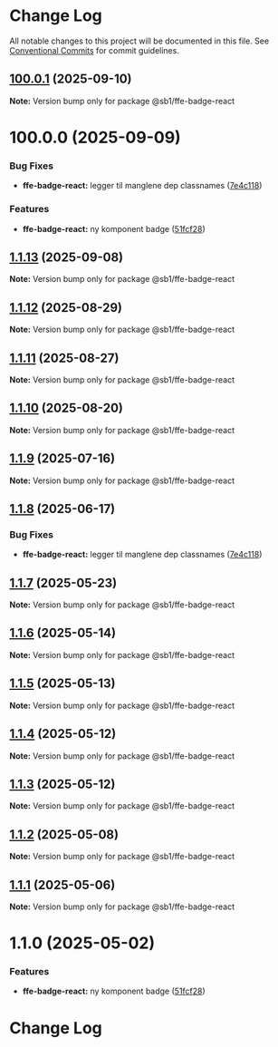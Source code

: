 # Change Log

All notable changes to this project will be documented in this file.
See [Conventional Commits](https://conventionalcommits.org) for commit guidelines.

## [100.0.1](https://github.com/SpareBank1/designsystem/compare/v100.0.0...v100.0.1) (2025-09-10)

**Note:** Version bump only for package @sb1/ffe-badge-react





# 100.0.0 (2025-09-09)


### Bug Fixes

* **ffe-badge-react:** legger til manglene dep classnames ([7e4c118](https://github.com/SpareBank1/designsystem/commit/7e4c1186c9ea048cf1dc75d614ebc38bb6d3147b))


### Features

* **ffe-badge-react:** ny komponent badge ([51fcf28](https://github.com/SpareBank1/designsystem/commit/51fcf28a725b13ab62d51c3b12285a8da476c72b))





## [1.1.13](https://github.com/SpareBank1/designsystem/compare/@sb1/ffe-badge-react@1.1.12...@sb1/ffe-badge-react@1.1.13) (2025-09-08)

**Note:** Version bump only for package @sb1/ffe-badge-react





## [1.1.12](https://github.com/SpareBank1/designsystem/compare/@sb1/ffe-badge-react@1.1.11...@sb1/ffe-badge-react@1.1.12) (2025-08-29)

**Note:** Version bump only for package @sb1/ffe-badge-react





## [1.1.11](https://github.com/SpareBank1/designsystem/compare/@sb1/ffe-badge-react@1.1.10...@sb1/ffe-badge-react@1.1.11) (2025-08-27)

**Note:** Version bump only for package @sb1/ffe-badge-react





## [1.1.10](https://github.com/SpareBank1/designsystem/compare/@sb1/ffe-badge-react@1.1.9...@sb1/ffe-badge-react@1.1.10) (2025-08-20)

**Note:** Version bump only for package @sb1/ffe-badge-react





## [1.1.9](https://github.com/SpareBank1/designsystem/compare/@sb1/ffe-badge-react@1.1.8...@sb1/ffe-badge-react@1.1.9) (2025-07-16)

**Note:** Version bump only for package @sb1/ffe-badge-react





## [1.1.8](https://github.com/SpareBank1/designsystem/compare/@sb1/ffe-badge-react@1.1.7...@sb1/ffe-badge-react@1.1.8) (2025-06-17)


### Bug Fixes

* **ffe-badge-react:** legger til manglene dep classnames ([7e4c118](https://github.com/SpareBank1/designsystem/commit/7e4c1186c9ea048cf1dc75d614ebc38bb6d3147b))





## [1.1.7](https://github.com/SpareBank1/designsystem/compare/@sb1/ffe-badge-react@1.1.6...@sb1/ffe-badge-react@1.1.7) (2025-05-23)

**Note:** Version bump only for package @sb1/ffe-badge-react





## [1.1.6](https://github.com/SpareBank1/designsystem/compare/@sb1/ffe-badge-react@1.1.5...@sb1/ffe-badge-react@1.1.6) (2025-05-14)

**Note:** Version bump only for package @sb1/ffe-badge-react





## [1.1.5](https://github.com/SpareBank1/designsystem/compare/@sb1/ffe-badge-react@1.1.4...@sb1/ffe-badge-react@1.1.5) (2025-05-13)

**Note:** Version bump only for package @sb1/ffe-badge-react





## [1.1.4](https://github.com/SpareBank1/designsystem/compare/@sb1/ffe-badge-react@1.1.3...@sb1/ffe-badge-react@1.1.4) (2025-05-12)

**Note:** Version bump only for package @sb1/ffe-badge-react





## [1.1.3](https://github.com/SpareBank1/designsystem/compare/@sb1/ffe-badge-react@1.1.2...@sb1/ffe-badge-react@1.1.3) (2025-05-12)

**Note:** Version bump only for package @sb1/ffe-badge-react





## [1.1.2](https://github.com/SpareBank1/designsystem/compare/@sb1/ffe-badge-react@1.1.1...@sb1/ffe-badge-react@1.1.2) (2025-05-08)

**Note:** Version bump only for package @sb1/ffe-badge-react





## [1.1.1](https://github.com/SpareBank1/designsystem/compare/@sb1/ffe-badge-react@1.1.0...@sb1/ffe-badge-react@1.1.1) (2025-05-06)

**Note:** Version bump only for package @sb1/ffe-badge-react





# 1.1.0 (2025-05-02)


### Features

* **ffe-badge-react:** ny komponent badge ([51fcf28](https://github.com/SpareBank1/designsystem/commit/51fcf28a725b13ab62d51c3b12285a8da476c72b))





# Change Log
